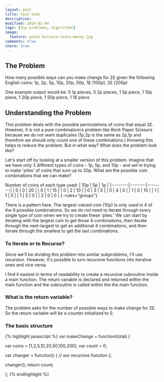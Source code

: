 ```yaml
---
layout: post
title: Coin Sums
description: 
modified: 2014-02-04
tags: [toy problems, algorithms]
image:
  feature: great-britain-coins-money.jpg
comments: true
share: true
---
```


## The Problem
How many possible ways can you make change for 2£ given the following English coins:
1p, 2p, 5p, 10p, 20p, 50p, 1£ (100p), 2£ (200p)

One example output would be:
5 1p pieces, 5 2p pieces, 1 5p piece, 1 10p piece, 1 20p piece, 1 50p piece, 1 1£ piece

## Understanding the Problem 
This problem deals with the possible permutations of coins that equal 2£.  However, it is not a pure combinatorics problem like Rock Paper Scissors because we do not want duplicates (1p,2p is the same as 2p,1p and therefore we should only count one of these combinations.)  Knowing this helps to reduce the problem.  But in what way?  What does the problem look like?

Let's start off by looking at a smaller version of this problem.  Imagine that we have only 3 different types of coins - 1p, 5p, and 10p - and we're trying to make 'piles' of coins that sum up to 20p.  What are the possible coin combinations that we can make?

Number of coins of each type used:
|   10p   |   5p    |   1p    |
|:--------|:-------:|--------:|
|    0    |    0    |    20   |
|    0    |    1    |    15   |
|    0    |    2    |    10   |
|    0    |    3    |     5   |
|    0    |    4    |     0   |
|    1    |    0    |    10   |
|    1    |    1    |     5   |
|    1    |    2    |     0   |
|    2    |    0    |     0   |
{: rules="groups"}

There is a pattern here.  The largest-valued coin (10p) is only used in 4 of the 9 possible combinations.  So we do not need to iterate through every single type of coin when we try to create these 'piles.'  We can start by iterating with the largest coin to get those 4 combinations, then iterate through the next-largest to get an additional 4 combinations, and then iterate through the smallest to get the last combinations.

### To Iterate or to Recurse?
Since we'll be dividing this problem into similar subproblems, I'll use recursion.  However, it's possible to turn recursive functions into iterative ones and vice versa.  

I find it easiest in terms of readability to create a recursive subroutine inside a main function.  The return variable is declared and returned within the main function and the subroutine is called within the the main function.

### What is the return variable?
The problem asks for the number of possible ways to make change for 2£.  So the return variable will be a counter initialized to 0.

### The basic structure 

{% highlight javascript %}
var makeChange = function(total) {

  var coins = [1,2,5,10,20,50,100,200];
  var count = 0;
 
  var changer = function() {
    // our recursive function
  };

  changer();
  return count;

};
{% endhighlight %}

